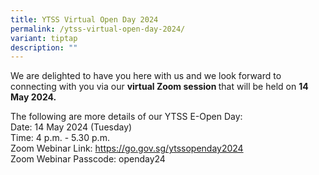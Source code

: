 ```yaml
---
title: YTSS Virtual Open Day 2024
permalink: /ytss-virtual-open-day-2024/
variant: tiptap
description: ""
---
```

<p>We are delighted to have you here with us and we look forward to connecting
with you via our <strong>virtual Zoom session </strong>that will be held
on <strong>14 May 2024.</strong>
</p>
<p>The following are more details of our YTSS E-Open Day:
<br>Date: 14 May 2024 (Tuesday)
<br>Time: 4 p.m. - 5.30 p.m.
<br>Zoom Webinar Link: <a href="https://go.gov.sg/ytssopenday2024" rel="noopener noreferrer nofollow" target="_blank">https://go.gov.sg/ytssopenday2024</a> 
<br>Zoom Webinar Passcode: openday24</p>
<p></p>
